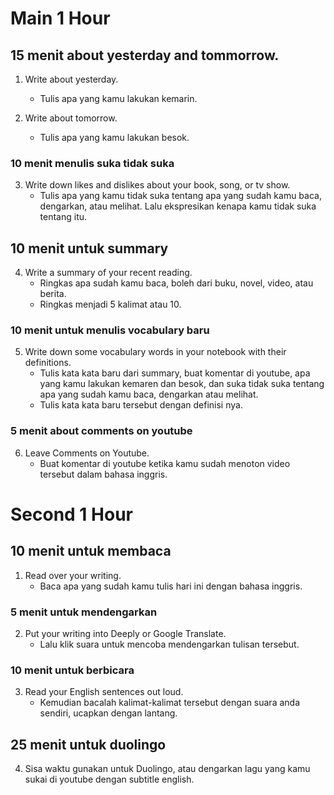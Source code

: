 # Main 1 Hour

## 15 menit about yesterday and tommorrow.
1. Write about yesterday.
	- Tulis apa yang kamu lakukan kemarin.
 
2. Write about tomorrow.
	- Tulis apa yang kamu lakukan besok.

### 10 menit menulis suka tidak suka
3. Write down likes and dislikes about your book, song, or tv show.
	- Tulis apa yang kamu tidak suka tentang apa yang sudah kamu baca, dengarkan, atau melihat. Lalu ekspresikan kenapa kamu tidak suka tentang itu.

## 10 menit untuk summary
4. Write a summary of your recent reading.
	- Ringkas apa sudah kamu baca, boleh dari buku, novel, video,  atau berita.
	- Ringkas menjadi 5 kalimat atau 10.

### 10 menit untuk menulis vocabulary baru
5. Write down some vocabulary words in your notebook with their definitions.
	- Tulis kata kata baru dari summary, buat komentar di youtube, apa yang kamu lakukan kemaren dan besok, dan suka tidak suka tentang apa yang sudah kamu baca, dengarkan atau melihat.
	- Tulis kata kata baru tersebut dengan definisi nya.

### 5 menit about comments on youtube
6. Leave Comments on Youtube.
	- Buat komentar di youtube ketika kamu sudah menoton video tersebut dalam bahasa inggris.
	
# Second 1 Hour

## 10 menit untuk membaca
1. Read over your writing.
	- Baca apa yang sudah kamu tulis hari ini dengan bahasa inggris.

### 5 menit untuk mendengarkan
2.  Put your writing into Deeply or Google Translate.
	- Lalu klik suara untuk mencoba mendengarkan tulisan tersebut.

### 10 menit untuk berbicara
3. Read your English sentences out loud.
	- Kemudian bacalah kalimat-kalimat tersebut dengan suara anda sendiri, ucapkan dengan lantang.

## 25 menit untuk duolingo
4.  Sisa waktu gunakan untuk Duolingo, atau dengarkan lagu yang kamu sukai di youtube dengan subtitle english.
